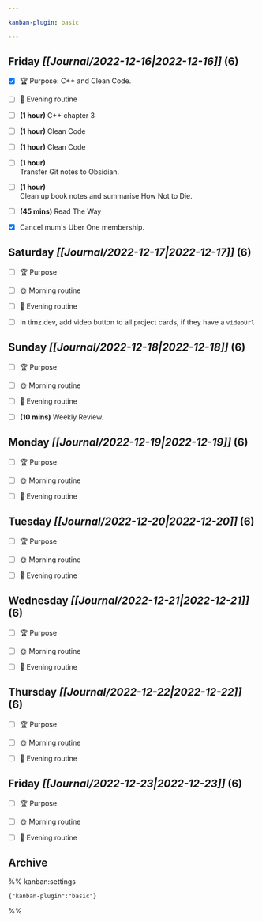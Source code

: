 ```yaml
---

kanban-plugin: basic

---
```


## **Friday** *[[Journal/2022-12-16|2022-12-16]]* (6)

- [x] 🏆 Purpose: C++ and Clean Code.
- [ ] 🌙 Evening routine
- [ ] **(1 hour)** C++ chapter 3
- [ ] **(1 hour)** Clean Code
- [ ] **(1 hour)** Clean Code
- [ ] **(1 hour)**<br>Transfer Git notes to Obsidian.
- [ ] **(1 hour)**<br>Clean up book notes and summarise How Not to Die.
- [ ] **(45 mins)** Read The Way
- [x] Cancel mum's Uber One membership.


## **Saturday** *[[Journal/2022-12-17|2022-12-17]]* (6)

- [ ] 🏆 Purpose
- [ ] 🌞 Morning routine
- [ ] 🌙 Evening routine
- [ ] In timz.dev, add video button to all project cards, if they have a `videoUrl`


## **Sunday** *[[Journal/2022-12-18|2022-12-18]]* (6)

- [ ] 🏆 Purpose
- [ ] 🌞 Morning routine
- [ ] 🌙 Evening routine
- [ ] **(10 mins)** Weekly Review.


## **Monday** *[[Journal/2022-12-19|2022-12-19]]* (6)

- [ ] 🏆 Purpose
- [ ] 🌞 Morning routine
- [ ] 🌙 Evening routine


## **Tuesday** *[[Journal/2022-12-20|2022-12-20]]* (6)

- [ ] 🏆 Purpose
- [ ] 🌞 Morning routine
- [ ] 🌙 Evening routine


## **Wednesday** *[[Journal/2022-12-21|2022-12-21]]* (6)

- [ ] 🏆 Purpose
- [ ] 🌞 Morning routine
- [ ] 🌙 Evening routine


## **Thursday** *[[Journal/2022-12-22|2022-12-22]]* (6)

- [ ] 🏆 Purpose
- [ ] 🌞 Morning routine
- [ ] 🌙 Evening routine


## **Friday** *[[Journal/2022-12-23|2022-12-23]]* (6)

- [ ] 🏆 Purpose
- [ ] 🌞 Morning routine
- [ ] 🌙 Evening routine


## Archive





%% kanban:settings
```
{"kanban-plugin":"basic"}
```
%%